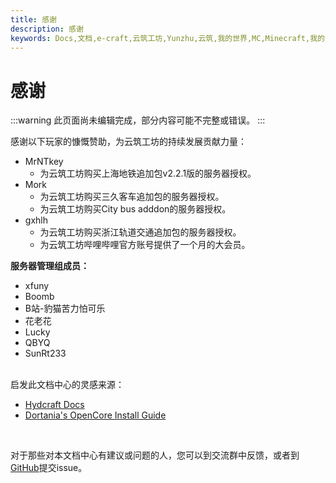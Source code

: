 ```yaml
---
title: 感谢
description: 感谢
keywords: Docs,文档,e-craft,云筑工坊,Yunzhu,云筑,我的世界,MC,Minecraft,我的世界服务器,服务器,云筑工坊服务器,云筑工坊服务器文档,云筑工坊文档中心
---
```


# 感谢

:::warning
此页面尚未编辑完成，部分内容可能不完整或错误。
:::

感谢以下玩家的慷慨赞助，为云筑工坊的持续发展贡献力量：

* MrNTkey
    * 为云筑工坊购买上海地铁追加包v2.2.1版的服务器授权。
* Mork
  * 为云筑工坊购买三久客车追加包的服务器授权。
  * 为云筑工坊购买City bus adddon的服务器授权。
* gxhlh
  * 为云筑工坊购买浙江轨道交通追加包的服务器授权。
  * 为云筑工坊哔哩哔哩官方账号提供了一个月的大会员。

**服务器管理组成员：**

* xfuny
* Boomb
* B站-豹猫苦力怕可乐
* 花老花
* Lucky
* QBYQ
* SunRt233


<br>启发此文档中心的灵感来源：

* [Hydcraft Docs](https://docs.hydcraft.cn/)
* [Dortania's OpenCore Install Guide](https://dortania.github.io/OpenCore-Install-Guide)

<br>

对于那些对本文档中心有建议或问题的人，您可以到交流群中反馈，或者到[GitHub](https://github.com/jiebieshu/yunzhu-docs-center)提交issue。
